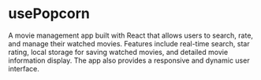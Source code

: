 # usePopcorn
A movie management app built with React that allows users to search, rate, and manage their watched movies. Features include real-time search, star rating, local storage for saving watched movies, and detailed movie information display. The app also provides a responsive and dynamic user interface.
